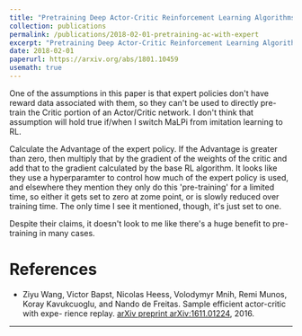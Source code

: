 ```yaml
---
title: "Pretraining Deep Actor-Critic Reinforcement Learning Algorithms With Expert Demonstrations"
collection: publications
permalink: /publications/2018-02-01-pretraining-ac-with-expert
excerpt: "Pretraining Deep Actor-Critic Reinforcement Learning Algorithms With Expert Demonstrations."
date: 2018-02-01
paperurl: https://arxiv.org/abs/1801.10459
usemath: true
---
```


One of the assumptions in this paper is that expert policies don't have reward data associated with them, so they can't be used to directly pre-train the Critic portion of an Actor/Critic network. I don't think that assumption will hold true if/when I switch MaLPi from imitation learning to RL.

Calculate the Advantage of the expert policy. If the Advantage is greater than zero, then multiply that by the gradient of the weights of the critic and add that to the gradient calculated by the base RL algorithm. It looks like they use a hyperparamter to control how much of the expert policy is used, and elsewhere they mention they only do this 'pre-training' for a limited time, so either it gets set to zero at zome point, or is slowly reduced over training time. The only time I see it mentioned, though, it's just set to one.

Despite their claims, it doesn't look to me like there's a huge benefit to pre-training in many cases.

# References

* Ziyu Wang, Victor Bapst, Nicolas Heess, Volodymyr Mnih, Remi Munos, Koray Kavukcuoglu, and Nando de Freitas. Sample efficient actor-critic with expe- rience replay. [arXiv preprint arXiv:1611.01224](https://arxiv.org/abs/1611.01224), 2016.

---
